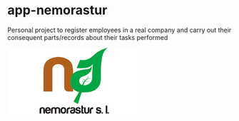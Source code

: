 # app-nemorastur
Personal project to register employees in a real company and carry out their
consequent parts/records about their tasks performed 

<img src="https://github.com/miguelglez8/app-nemorastur/blob/main/nemorastur/public/images/logo.png" width="300">
